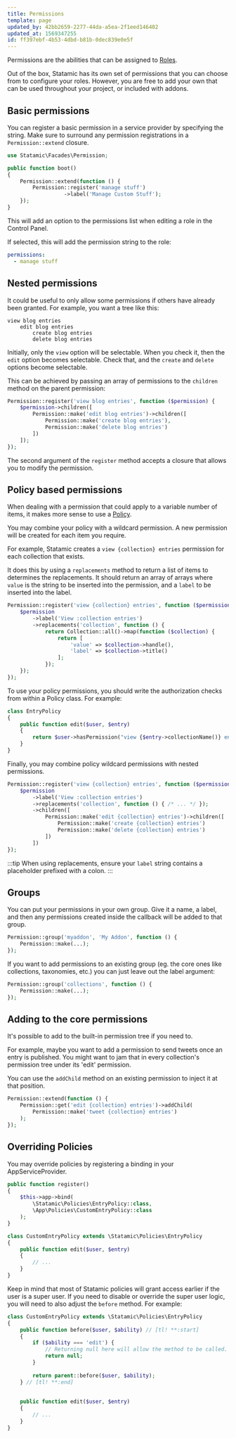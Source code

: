 ```yaml
---
title: Permissions
template: page
updated_by: 42bb2659-2277-44da-a5ea-2f1eed146402
updated_at: 1569347255
id: ff397ebf-4b53-4dbd-b81b-0dec839e0e5f
---
```

Permissions are the abilities that can be assigned to [Roles](/users#permissions).

Out of the box, Statamic has its own set of permissions that you can choose from to configure your roles. However, you are free to add your own that can be used throughout your project, or included with addons.

## Basic permissions

You can register a basic permission in a service provider by specifying the string. Make sure to surround any permission registrations in a `Permission::extend` closure.

``` php
use Statamic\Facades\Permission;

public function boot()
{
    Permission::extend(function () {
        Permission::register('manage stuff')
                  ->label('Manage Custom Stuff');
    });
}
```

This will add an option to the permissions list when editing a role in the Control Panel.

If selected, this will add the permission string to the role:

``` yaml
permissions:
  - manage stuff
```

## Nested permissions

It could be useful to only allow some permissions if others have already been granted. For example, you want a tree like this:

``` files theme:serendipity-light
view blog entries
    edit blog entries
        create blog entries
        delete blog entries
```

Initially, only the `view` option will be selectable. When you check it, then the `edit` option becomes selectable.
Check that, and the `create` and `delete` options become selectable.

This can be achieved by passing an array of permissions to the `children` method on the parent permission:

``` php
Permission::register('view blog entries', function ($permission) {
    $permission->children([
        Permission::make('edit blog entries')->children([
            Permission::make('create blog entries'),
            Permission::make('delete blog entries')
        ])
    ]);
});
```

The second argument of the `register` method accepts a closure that allows you to modify the permission.


## Policy based permissions

When dealing with a permission that could apply to a variable number of items, it makes more sense to use a [Policy](https://laravel.com/docs/authorization#creating-policies).

You may combine your policy with a wildcard permission. A new permission will be created for each item you require.

For example, Statamic creates a `view {collection} entries` permission for each collection that exists.

It does this by using a `replacements` method to return a list of items to determines the replacements. It should return an array of arrays where `value` is the string to be inserted into the permission, and a `label` to be inserted into the label.

``` php
Permission::register('view {collection} entries', function ($permission) {
    $permission
        ->label('View :collection entries')
        ->replacements('collection', function () {
            return Collection::all()->map(function ($collection) {
                return [
                    'value' => $collection->handle(),
                    'label' => $collection->title()
                ];
            });
    });
});
```

To use your policy permissions, you should write the authorization checks from within a Policy class. For example:

``` php
class EntryPolicy
{
    public function edit($user, $entry)
    {
        return $user->hasPermission("view {$entry->collectionName()} entries");
    }
}
```

Finally, you may combine policy wildcard permissions with nested permissions.

``` php
Permission::register('view {collection} entries', function ($permission) {
    $permission
        ->label('View :collection entries')
        ->replacements('collection', function () { /* ... */ });
        ->children([
            Permission::make('edit {collection} entries')->children([
                Permission::make('create {collection} entries')
                Permission::make('delete {collection} entries')
            ])
        ])
});
```

:::tip
When using replacements, ensure your `label` string contains a placeholder prefixed with a colon.
:::

## Groups

You can put your permissions in your own group. Give it a name, a label, and then any permissions created inside
the callback will be added to that group.

``` php
Permission::group('myaddon', 'My Addon', function () {
    Permission::make(...);
});
```

If you want to add permissions to an existing group (eg. the core ones like collections, taxonomies, etc.) you can
just leave out the label argument:

``` php
Permission::group('collections', function () {
    Permission::make(...);
});
```

## Adding to the core permissions

It's possible to add to the built-in permission tree if you need to.

For example, maybe you want to add a permission to send tweets once an entry is published. You might want to jam
that in every collection's permission tree under its 'edit' permission.

You can use the `addChild` method on an existing permission to inject it at that position.

``` php
Permission::extend(function () {
    Permission::get('edit {collection} entries')->addChild(
        Permission::make('tweet {collection} entries')
    );
});
```


## Overriding Policies

You may override policies by registering a binding in your AppServiceProvider.

```php
public function register()
{
    $this->app->bind(
        \Statamic\Policies\EntryPolicy::class, 
        \App\Policies\CustomEntryPolicy::class
    );
}
```

```php
class CustomEntryPolicy extends \Statamic\Policies\EntryPolicy
{
    public function edit($user, $entry)
    {
        // ...
    }
}
```

Keep in mind that most of Statamic policies will grant access earlier if the user is a super user. If you need to disable or override the super user logic, you will need to also adjust the `before` method. For example:

```php
class CustomEntryPolicy extends \Statamic\Policies\EntryPolicy
{
    public function before($user, $ability) // [tl! **:start]
    {
        if ($ability === 'edit') {
            // Returning null here will allow the method to be called.
            return null;
        }
        
        return parent::before($user, $ability);
    } // [tl! **:end]
    
    
    public function edit($user, $entry)
    {
        // ...
    }
}
```
